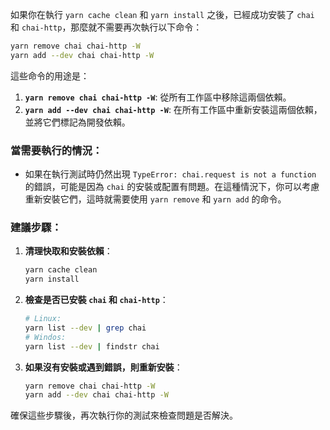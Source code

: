 如果你在執行 `yarn cache clean` 和 `yarn install` 之後，已經成功安裝了 `chai` 和 `chai-http`，那麼就不需要再次執行以下命令：

```bash
yarn remove chai chai-http -W
yarn add --dev chai chai-http -W
```

這些命令的用途是：

1. **`yarn remove chai chai-http -W`**: 從所有工作區中移除這兩個依賴。
2. **`yarn add --dev chai chai-http -W`**: 在所有工作區中重新安裝這兩個依賴，並將它們標記為開發依賴。

### 當需要執行的情況：

- 如果在執行測試時仍然出現 `TypeError: chai.request is not a function` 的錯誤，可能是因為 `chai` 的安裝或配置有問題。在這種情況下，你可以考慮重新安裝它們，這時就需要使用 `yarn remove` 和 `yarn add` 的命令。

### 建議步驟：

1. **清理快取和安裝依賴**：
    ```bash
    yarn cache clean
    yarn install
    ```

2. **檢查是否已安裝 `chai` 和 `chai-http`**：
    ```bash
    # Linux:
    yarn list --dev | grep chai
    # Windos:
    yarn list --dev | findstr chai

    ```

3. **如果沒有安裝或遇到錯誤，則重新安裝**：
    ```bash
    yarn remove chai chai-http -W
    yarn add --dev chai chai-http -W
    ```

確保這些步驟後，再次執行你的測試來檢查問題是否解決。